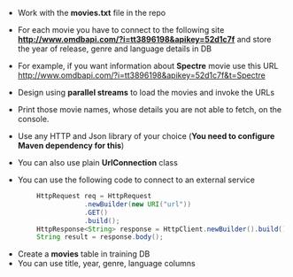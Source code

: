 * Work with the __movies.txt__ file in the repo
* For each movie you have to connect to the following site __**http://www.omdbapi.com/?i=tt3896198&apikey=52d1c7f**__ and store the year of release, genre and language details in DB
* For example, if you want information about __Spectre__ movie use this URL http://www.omdbapi.com/?i=tt3896198&apikey=52d1c7f&t=Spectre

* Design using **parallel streams** to load the movies and invoke the URLs
* Print those movie names, whose details you are not able to fetch, on the console.

* Use any HTTP and Json library of your choice (__You need to configure Maven dependency for this__)
* You can also use plain __UrlConnection__ class
* You can use the following code to connect to an external service

``` java
		HttpRequest req = HttpRequest
					.newBuilder(new URI("url"))
					.GET()
					.build();
		HttpResponse<String> response = HttpClient.newBuilder().build().send(req, HttpResponse.BodyHandlers.ofString());
		String result = response.body();
```

* Create a **movies** table in training DB
* You can use title, year, genre, language columns